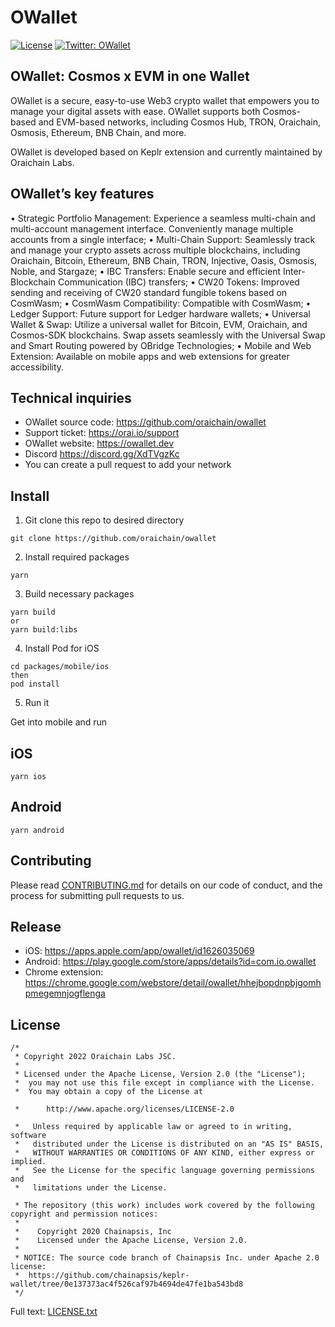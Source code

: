 # OWallet

[![License](https://img.shields.io/badge/License-Apache%202.0-blue.svg)](https://github.com/oraichain/owallet/blob/master/LICENSE.txt)
[![Twitter: OWallet](https://img.shields.io/twitter/follow/oraichain.svg?style=social)](https://twitter.com/oraichain)

## OWallet: Cosmos x EVM in one Wallet
OWallet is a secure, easy-to-use Web3 crypto wallet that empowers you to manage your digital assets with ease. OWallet supports both Cosmos-based and EVM-based networks, including Cosmos Hub, TRON, Oraichain, Osmosis, Ethereum, BNB Chain, and more.

OWallet is developed based on Keplr extension and currently maintained by Oraichain Labs.

## OWallet’s key features
 • Strategic Portfolio Management: Experience a seamless multi-chain and multi-account management interface. Conveniently manage multiple accounts from a single interface;
 • Multi-Chain Support: Seamlessly track and manage your crypto assets across multiple blockchains, including Oraichain, Bitcoin, Ethereum, BNB Chain, TRON, Injective, Oasis, Osmosis, Noble, and Stargaze;
 • IBC Transfers: Enable secure and efficient Inter-Blockchain Communication (IBC) transfers;
 • CW20 Tokens: Improved sending and receiving of CW20 standard fungible tokens based on CosmWasm;
 • CosmWasm Compatibility: Compatible with CosmWasm;
 • Ledger Support: Future support for Ledger hardware wallets;
 • Universal Wallet & Swap: Utilize a universal wallet for Bitcoin, EVM, Oraichain, and Cosmos-SDK blockchains. Swap assets seamlessly with the Universal Swap and Smart Routing powered by OBridge Technologies;
 • Mobile and Web Extension: Available on mobile apps and web extensions for greater accessibility.


## Technical inquiries
- OWallet source code: https://github.com/oraichain/owallet
- Support ticket: https://orai.io/support
- OWallet website: https://owallet.dev
- Discord https://discord.gg/XdTVgzKc
- You can create a pull request to add your network

## Install
1. Git clone this repo to desired directory

```shell
git clone https://github.com/oraichain/owallet
```

2. Install required packages

```shell
yarn
```

3. Build necessary packages

```shell
yarn build 
or
yarn build:libs
```

4. Install Pod for iOS

```shell
cd packages/mobile/ios 
then
pod install
```

5. Run it

Get into mobile and run
## iOS
```shell
yarn ios
```

## Android
```shell
yarn android
```

## Contributing
Please read [CONTRIBUTING.md](CONTRIBUTING.md) for details on our code of conduct, and the process for submitting pull requests to us.

## Release
- iOS: https://apps.apple.com/app/owallet/id1626035069
- Android: https://play.google.com/store/apps/details?id=com.io.owallet 
- Chrome extension: https://chrome.google.com/webstore/detail/owallet/hhejbopdnpbjgomhpmegemnjogflenga

## License
```shell
/*
 * Copyright 2022 Oraichain Labs JSC.
 *
 * Licensed under the Apache License, Version 2.0 (the "License");
 *  you may not use this file except in compliance with the License.
 *  You may obtain a copy of the License at

 *      http://www.apache.org/licenses/LICENSE-2.0

 *   Unless required by applicable law or agreed to in writing, software
 *   distributed under the License is distributed on an "AS IS" BASIS,
 *   WITHOUT WARRANTIES OR CONDITIONS OF ANY KIND, either express or implied.
 *   See the License for the specific language governing permissions and
 *   limitations under the License.
 
 * The repository (this work) includes work covered by the following copyright and permission notices:
 *
 *    Copyright 2020 Chainapsis, Inc
 *    Licensed under the Apache License, Version 2.0.
 * 
 * NOTICE: The source code branch of Chainapsis Inc. under Apache 2.0 license:
 *  https://github.com/chainapsis/keplr-wallet/tree/0e137373ac4f526caf97b4694de47fe1ba543bd8
 */
```
Full text: [LICENSE.txt](LICENSE.txt)